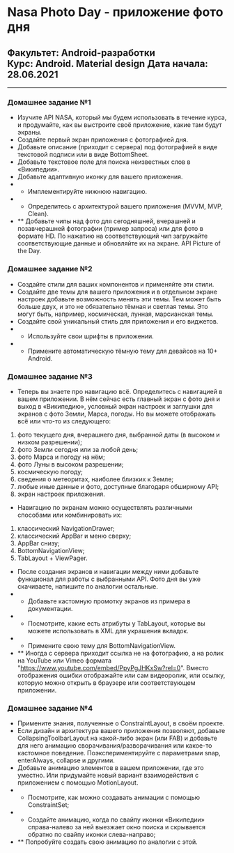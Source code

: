 # Nasa Photo Day - приложение фото дня
## Факультет: Android-разработки<br>Курс: Android. Material design Дата начала: 28.06.2021   
---
### Домашнее задание №1 
- Изучите API NASA, который мы будем использовать в течение курса, и продумайте, как вы выстроите своё приложение, какие там будут экраны.
- Создайте первый экран приложения с фотографией дня.
- Добавьте описание (приходит с сервера) под фотографией в виде текстовой подписи или в виде BottomSheet.
- Добавьте текстовое поле для поиска неизвестных слов в «Википедии».
- Добавьте адаптивную иконку для вашего приложения.
- * Имплементируйте нижнюю навигацию. 
- * Определитесь с архитектурой вашего приложения (MVVM, MVP, Clean).
- ** Добавьте чипы над фото для сегодняшней, вчерашней и позавчерашней фотографии (пример запроса) или для фото в формате HD. По нажатию на соответствующий чип загружайте соответствующие данные и обновляйте их на экране. API Picture of the Day. 
### Домашнее задание №2 
- Создайте стили для ваших компонентов и применяйте эти стили.
- Создайте две темы для вашего приложения и в отдельном экране настроек добавьте возможность менять эти темы. Тем может быть больше двух, и это не обязательно тёмная и светлая темы. Это могут быть, например, космическая, лунная, марсианская темы.
- Создайте свой уникальный стиль для приложения и его виджетов.
- * Используйте свои шрифты в приложении.
- * Примените автоматическую тёмную тему для девайсов на 10+ Android.
### Домашнее задание №3 
- Теперь вы знаете про навигацию всё. Определитесь с навигацией в вашем приложении. В нём сейчас есть главный экран с фото дня и выход в «Википедию», условный экран настроек и заглушки для экранов с фото Земли, Марса, погоды. Но вы можете отображать всё или что-то из следующего: 
 1) фото текущего дня, вчерашнего дня, выбранной даты (в высоком и низком разрешении);
 2) фото Земли сегодня или за любой день;
 3) фото Марса и погоду на нём;
 4) фото Луны в высоком разрешении;
 5) космическую погоду;
 6) сведения о метеоритах, наиболее близких к Земле;
 7) любые иные данные и фото, доступные благодаря обширному API;
 8) экран настроек приложения.
- Навигацию по экранам можно осуществлять различными способами или комбинировать их:
 1) классический NavigationDrawer;
 2) классический AppBar и меню сверху;
 3) AppBar снизу;
 4) BottomNavigationView;
 5) TabLayout + ViewPager.
- После создания экранов и навигации между ними добавьте функционал для работы с выбранными API. Фото дня вы уже скачиваете, напишите по аналогии остальные.
- * Добавьте кастомную промотку экранов из примера в документации.
- * Посмотрите, какие есть атрибуты у TabLayout, которые вы можете использовать в XML для украшения вкладок.
- * Примените свою тему для BottomNavigationView.
- ** Иногда с сервера приходит ссылка не на фотографию, а на ролик на YouTube или Vimeo формата "https://www.youtube.com/embed/PpyPgJHKxSw?rel=0". Вместо отображения ошибки отображайте или сам видеоролик, или ссылку, которую можно открыть в браузере или соответствующем приложении.
### Домашнее задание №4 
- Примените знания, полученные о ConstraintLayout, в своём проекте.
- Если дизайн и архитектура вашего приложения позволяют, добавьте CollapsingToolbarLayout на какой-либо экран (или FAB) и добавьте для него анимацию сворачивания/разворачивания или какое-то кастомное поведение. Поэкспериментируйте с параметрами snap, enterAlways, collapse и другими.
- Добавьте анимацию элементов в вашем приложении, где это уместно. Или придумайте новый вариант взаимодействия с приложением с помощью MotionLayout.
- * Посмотрите, как можно создавать анимации с помощью ConstraintSet;
- * Создайте анимацию, когда по свайпу иконки «Википедии» справа-налево за ней выезжает окно поиска и скрывается обратно по свайпу иконки слева-направо;
- ** Попробуйте создать свою анимацию по аналогии с этой.